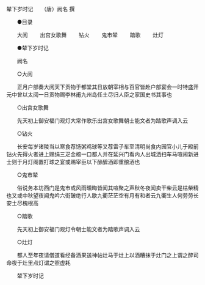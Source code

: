辇下岁时记　　（唐）阙名 撰 

　　●目录 

　　大阅 
　　出宫女歌舞 
　　钻火 
　　鬼市辇 
　　踏歌 
　　灶灯 

　　●辇下岁时记 

　　阙名 

　　○大阅 

　　正月户部奏大阅天下贡物于都堂其日放朝宰相与百官皆赴户部宴会一时特盛开元中曾以太阅一日贡物赐李林甫九州岛任土尽归人臣之家国史书其事也 

　　○出宫女歌舞 

　　先天初上御安福门观灯大常作歌乐出宫女歌舞朝士能文者为踏歌声调入云 

　　○钻火 

　　长安每岁诸陵当以寒食荐饧粥鸡球等又荐雷子车至清明尚食内园官小儿于殿前钻火先得火者进上赐绢三疋金椀一口都人并在延兴门看内人出城洒扫车马喧闹新进士则于月灯阁置打球之宴或赐宰臣以下酴醿酒即重酿酒也 

　　○鬼市辇 

　　俗说务本坊西门是鬼市或风雨曛晦皆闻其喧聚之声秋冬夜闻卖干柴云是枯柴精也又或中秋望夜闻鬼吟六街皷绝行人歇九衢茫茫空有月有和者云九衢生人何劳劳长安土尽槐根高 

　　○踏歌 

　　先天初上御安福门观灯令朝士能文者为踏歌声调入云 

　　○灶灯 

　　都人至年夜请僧道看经备酒果送神帖灶马于灶上以酒糟抹于灶门之上谓之醉司命夜于灶里点灯谓之照虚耗 

　　辇下岁时记

